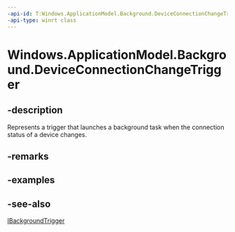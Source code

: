 ```yaml
---
-api-id: T:Windows.ApplicationModel.Background.DeviceConnectionChangeTrigger
-api-type: winrt class
---
```


<!-- Class syntax.
public class DeviceConnectionChangeTrigger : Windows.ApplicationModel.Background.IBackgroundTrigger, Windows.ApplicationModel.Background.IDeviceConnectionChangeTrigger
-->

# Windows.ApplicationModel.Background.DeviceConnectionChangeTrigger

## -description
Represents a trigger that launches a background task when the connection status of a device changes.

## -remarks

## -examples

## -see-also
[IBackgroundTrigger](ibackgroundtrigger.md)